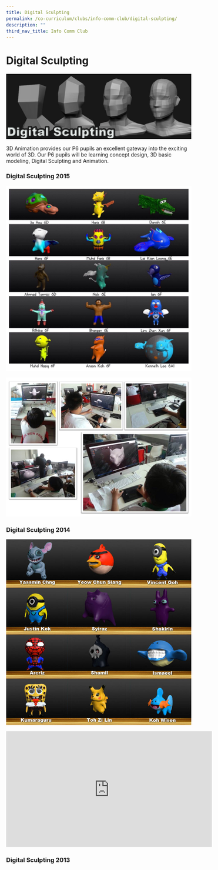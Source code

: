 ```yaml
---
title: Digital Sculpting
permalink: /co-curriculum/clubs/info-comm-club/digital-sculpting/
description: ""
third_nav_title: Info Comm Club
---
```

# **Digital Sculpting**

![](/images/DigitalSculptingMain.jpg)

3D Animation provides our P6 pupils an excellent gateway into the exciting world of 3D. Our P6 pupils will be learning concept design, 3D basic modeling, Digital Sculpting and Animation.

### Digital Sculpting 2015

![](/images/IMG_1739.jpg)

![](/images/Digital%20Sculpting%202015%20Collage.jpg)

### Digital Sculpting 2014

![](/images/DigitalSculpting2014.jpg)

<iframe width="560" height="315" src="https://www.youtube.com/embed/_NKHrwg9G4Y" title="YouTube video player" frameborder="0" allow="accelerometer; autoplay; clipboard-write; encrypted-media; gyroscope; picture-in-picture" allowfullscreen></iframe>

### Digital Sculpting 2013